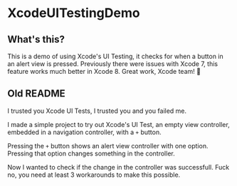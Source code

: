 # XcodeUITestingDemo

## What's this?

This is a demo of using Xcode's UI Testing, it checks for when a button in an alert view is pressed. Previously there were issues with Xcode 7, this feature works much better in Xcode 8. Great work, Xcode team! :clap:

## Old README
I trusted you Xcode UI Tests, I trusted you and you failed me.

I made a simple project to try out Xcode's UI Test, an empty view controller, embedded in a navigation controller, with a `+` button.

Pressing the `+` button shows an alert view controller with one option. Pressing that option changes something in the controller.

Now I wanted to check if the change in the controller was successfull. Fuck no, you need at least 3 workarounds to make this possible.
